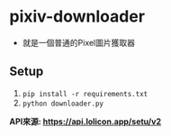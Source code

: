 # pixiv-downloader

* 就是一個普通的Pixel圖片獲取器

## Setup
1. `pip install -r requirements.txt`
2. `python downloader.py`


**API來源: https://api.lolicon.app/setu/v2**
